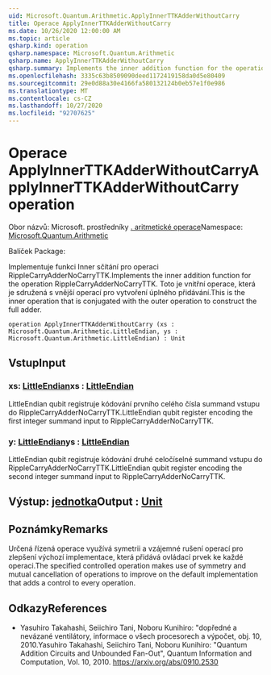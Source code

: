 ```yaml
---
uid: Microsoft.Quantum.Arithmetic.ApplyInnerTTKAdderWithoutCarry
title: Operace ApplyInnerTTKAdderWithoutCarry
ms.date: 10/26/2020 12:00:00 AM
ms.topic: article
qsharp.kind: operation
qsharp.namespace: Microsoft.Quantum.Arithmetic
qsharp.name: ApplyInnerTTKAdderWithoutCarry
qsharp.summary: Implements the inner addition function for the operation RippleCarryAdderNoCarryTTK. This is the inner operation that is conjugated with the outer operation to construct the full adder.
ms.openlocfilehash: 3335c63b8509090deed1172419158da0d5e80409
ms.sourcegitcommit: 29e0d88a30e4166fa580132124b0eb57e1f0e986
ms.translationtype: MT
ms.contentlocale: cs-CZ
ms.lasthandoff: 10/27/2020
ms.locfileid: "92707625"
---
```

# <a name="applyinnerttkadderwithoutcarry-operation"></a><span data-ttu-id="06f23-102">Operace ApplyInnerTTKAdderWithoutCarry</span><span class="sxs-lookup"><span data-stu-id="06f23-102">ApplyInnerTTKAdderWithoutCarry operation</span></span>

<span data-ttu-id="06f23-103">Obor názvů: Microsoft. prostředníky [. aritmetické operace](xref:Microsoft.Quantum.Arithmetic)</span><span class="sxs-lookup"><span data-stu-id="06f23-103">Namespace: [Microsoft.Quantum.Arithmetic](xref:Microsoft.Quantum.Arithmetic)</span></span>

<span data-ttu-id="06f23-104">Balíček [](https://nuget.org/packages/)</span><span class="sxs-lookup"><span data-stu-id="06f23-104">Package: [](https://nuget.org/packages/)</span></span>


<span data-ttu-id="06f23-105">Implementuje funkci Inner sčítání pro operaci RippleCarryAdderNoCarryTTK.</span><span class="sxs-lookup"><span data-stu-id="06f23-105">Implements the inner addition function for the operation RippleCarryAdderNoCarryTTK.</span></span> <span data-ttu-id="06f23-106">Toto je vnitřní operace, která je sdružená s vnější operací pro vytvoření úplného přidávání.</span><span class="sxs-lookup"><span data-stu-id="06f23-106">This is the inner operation that is conjugated with the outer operation to construct the full adder.</span></span>

```qsharp
operation ApplyInnerTTKAdderWithoutCarry (xs : Microsoft.Quantum.Arithmetic.LittleEndian, ys : Microsoft.Quantum.Arithmetic.LittleEndian) : Unit
```


## <a name="input"></a><span data-ttu-id="06f23-107">Vstup</span><span class="sxs-lookup"><span data-stu-id="06f23-107">Input</span></span>

### <a name="xs--littleendian"></a><span data-ttu-id="06f23-108">xs: [LittleEndian](xref:Microsoft.Quantum.Arithmetic.LittleEndian)</span><span class="sxs-lookup"><span data-stu-id="06f23-108">xs : [LittleEndian](xref:Microsoft.Quantum.Arithmetic.LittleEndian)</span></span>

<span data-ttu-id="06f23-109">LittleEndian qubit registruje kódování prvního celého čísla summand vstupu do RippleCarryAdderNoCarryTTK.</span><span class="sxs-lookup"><span data-stu-id="06f23-109">LittleEndian qubit register encoding the first integer summand input to RippleCarryAdderNoCarryTTK.</span></span>


### <a name="ys--littleendian"></a><span data-ttu-id="06f23-110">y: [LittleEndian](xref:Microsoft.Quantum.Arithmetic.LittleEndian)</span><span class="sxs-lookup"><span data-stu-id="06f23-110">ys : [LittleEndian](xref:Microsoft.Quantum.Arithmetic.LittleEndian)</span></span>

<span data-ttu-id="06f23-111">LittleEndian qubit registruje kódování druhé celočíselné summand vstupu do RippleCarryAdderNoCarryTTK.</span><span class="sxs-lookup"><span data-stu-id="06f23-111">LittleEndian qubit register encoding the second integer summand input to RippleCarryAdderNoCarryTTK.</span></span>



## <a name="output--unit"></a><span data-ttu-id="06f23-112">Výstup: [jednotka](xref:microsoft.quantum.lang-ref.unit)</span><span class="sxs-lookup"><span data-stu-id="06f23-112">Output : [Unit](xref:microsoft.quantum.lang-ref.unit)</span></span>



## <a name="remarks"></a><span data-ttu-id="06f23-113">Poznámky</span><span class="sxs-lookup"><span data-stu-id="06f23-113">Remarks</span></span>

<span data-ttu-id="06f23-114">Určená řízená operace využívá symetrii a vzájemné rušení operací pro zlepšení výchozí implementace, která přidává ovládací prvek ke každé operaci.</span><span class="sxs-lookup"><span data-stu-id="06f23-114">The specified controlled operation makes use of symmetry and mutual cancellation of operations to improve on the default implementation that adds a control to every operation.</span></span>

## <a name="references"></a><span data-ttu-id="06f23-115">Odkazy</span><span class="sxs-lookup"><span data-stu-id="06f23-115">References</span></span>

- <span data-ttu-id="06f23-116">Yasuhiro Takahashi, Seiichiro Tani, Noboru Kunihiro: "dopředné a nevázané ventilátory, informace o všech procesorech a výpočet, obj. 10, 2010.</span><span class="sxs-lookup"><span data-stu-id="06f23-116">Yasuhiro Takahashi, Seiichiro Tani, Noboru Kunihiro: "Quantum Addition Circuits and Unbounded Fan-Out", Quantum Information and Computation, Vol. 10, 2010.</span></span>
  https://arxiv.org/abs/0910.2530